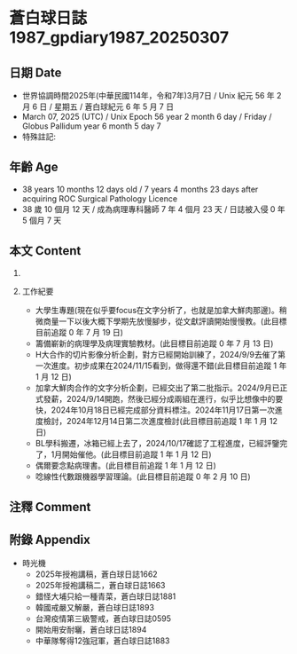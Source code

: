 [_metadata_:encoding]: - "utf-8"
[_metadata_:language]: - "zh-Hant-TW"
[_metadata_:fileformat]: - "markdown"
[_metadata_:MIME_type]: - "text/plain"
[_metadata_:markdown_version]: - "commonmark version 0.30"
[_metadata_:markdown_spec]: - "https://spec.commonmark.org/0.30/"

# 蒼白球日誌1987_gpdiary1987_20250307 #

## 日期 Date ##

* 世界協調時間2025年(中華民國114年，令和7年)3月7日 / Unix 紀元 56 年 2 月 6 日 / 星期五 / 蒼白球紀元 6 年 5 月 7 日
* March 07, 2025 (UTC) / Unix Epoch 56 year 2 month 6 day / Friday / Globus Pallidum year 6 month 5 day 7
* 特殊註記:

## 年齡 Age ##

* 38 years 10 months 12 days old / 7 years 4 months 23 days after acquiring ROC Surgical Pathology Licence
* 38 歲 10 個月 12 天 / 成為病理專科醫師 7 年 4 個月 23 天 / 日誌被入侵 0 年 5 個月 7 天

## 本文 Content ##

1. 

2. 工作紀要

    - 大學生專題(現在似乎要focus在文字分析了，也就是加拿大鮮肉那邊)。稍微商量一下以後大概下學期先放慢腳步，從文獻評讀開始慢慢教。(此目標目前追蹤 0 年 7 月 19 日)
    - 籌備嶄新的病理學及病理實驗教材。(此目標目前追蹤 0 年 7 月 13 日)
    - H大合作的切片影像分析企劃，對方已經開始訓練了，2024/9/9去催了第一次進度。初步成果在2024/11/15看到，做得還不錯(此目標目前追蹤 1 年 1 月 12 日)
    - 加拿大鮮肉合作的文字分析企劃，已經交出了第二批指示。2024/9月已正式發薪，2024/9/14開跑，然後已經分成兩組在進行，似乎比想像中的要快，2024年10月18日已經完成部分資料標注。2024年11月17日第一次進度檢討，2024年12月14日第二次進度檢討(此目標目前追蹤 1 年 1 月 12 日)
    - BL學科搬遷，冰箱已經上去了，2024/10/17確認了工程進度，已經評鑒完了，1月開始催他。(此目標目前追蹤 1 年 1 月 12 日)
    - 偶爾要念點病理書。(此目標目前追蹤 1 年 1 月 12 日)
    - 唸線性代數跟機器學習理論。(此目標目前追蹤 0 年 2 月 10 日)

## 注釋 Comment ##


## 附錄 Appendix ##

* 時光機
    - 2025年授袍講稿，蒼白球日誌1662
    - 2025年授袍講稿二，蒼白球日誌1663
    - 錯怪大埔只給一種青菜，蒼白球日誌1881
    - 韓國戒嚴又解嚴，蒼白球日誌1893
    - 台灣疫情第三級警戒，蒼白球日誌0595
    - 開始用安耐曬，蒼白球日誌1894
    - 中華隊奪得12強冠軍，蒼白球日誌1883

